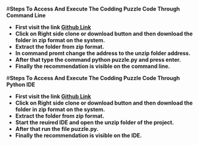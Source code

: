 #**Steps To Access And Execute The Codding Puzzle Code Through Command Line**

* **First visit the link [Github Link](https://github.com/msingh32/puzzleCode)**
* **Click on Right side clone or download button and then download the folder in zip format on the system.**
* **Extract the folder from zip format.**
* **In command promt change the address to the unzip folder address.**
* **After that type the command python puzzle.py and press enter.**
* **Finally the recommendation is visible on the command line.**


#**Steps To Access And Execute The Codding Puzzle Code Through Python IDE**

* **First visit the link [Github Link](https://github.com/msingh32/puzzleCode)**
* **Click on Right side clone or download button and then download the folder in zip format on the system.**
* **Extract the folder from zip format.**
* **Start the reuired IDE and open the unzip folder of the project.**
* **After that run the file puzzle.py.**
* **Finally the recommendation is visible on the IDE.**

